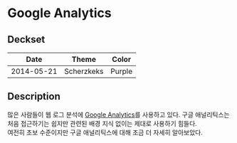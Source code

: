 Google Analytics
================

Deckset
-------

| Date       | Theme      | Color  |
| ---------- | ---------- | ------ |
| 2014-05-21 | Scherzkeks | Purple |

Description
-----------

많은 사람들이 웹 로그 분석에 [Google Analytics](http://www.google.com/analytics/)를 사용하고 있다.
구글 애널리틱스는 처음 접근하기는 쉽지만 관련된 배경 지식 없이는 제대로 사용하기 힘들다.  
여전히 초보 수준이지만 구글 애널리틱스에 대해 조금 더 자세히 알아보았다.
